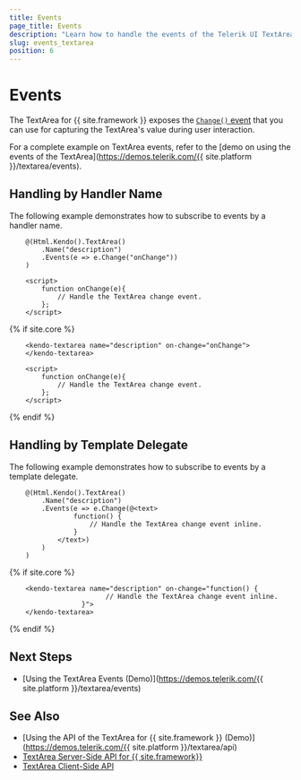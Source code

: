 ```yaml
---
title: Events
page_title: Events
description: "Learn how to handle the events of the Telerik UI TextArea component for {{ site.framework }}."
slug: events_textarea
position: 6
---
```


# Events

The TextArea for {{ site.framework }} exposes the [`Change()` event](https://docs.telerik.com/aspnet-core/api/Kendo.Mvc.UI.Fluent/TextAreaEventBuilder) that you can use for capturing the TextArea's value during user interaction. 

For a complete example on TextArea events, refer to the [demo on using the events of the TextArea](https://demos.telerik.com/{{ site.platform }}/textarea/events).


## Handling by Handler Name

The following example demonstrates how to subscribe to events by a handler name.

```HtmlHelper
    @(Html.Kendo().TextArea()
        .Name("description")
        .Events(e => e.Change("onChange"))
    )

    <script>
        function onChange(e){
            // Handle the TextArea change event.
        };
    </script>
```

{% if site.core %}
```TagHelper
    <kendo-textarea name="description" on-change="onChange">
    </kendo-textarea>

    <script>
        function onChange(e){
            // Handle the TextArea change event.
        };
    </script>
```
{% endif %}

## Handling by Template Delegate

The following example demonstrates how to subscribe to events by a template delegate.

```HtmlHelper
    @(Html.Kendo().TextArea()
        .Name("description")
        .Events(e => e.Change(@<text>
                function() {
                    // Handle the TextArea change event inline.
                }
            </text>)
        )
    )
```

{% if site.core %}
```TagHelper
    <kendo-textarea name="description" on-change="function() {
                        // Handle the TextArea change event inline.
                  }">
    </kendo-textarea>
```
{% endif %}

## Next Steps

* [Using the TextArea Events (Demo)](https://demos.telerik.com/{{ site.platform }}/textarea/events)

## See Also

* [Using the API of the TextArea for {{ site.framework }} (Demo)](https://demos.telerik.com/{{ site.platform }}/textarea/api)
* [TextArea Server-Side API for {{ site.framework}}](/api/textarea)
* [TextArea Client-Side API](https://docs.telerik.com/kendo-ui/api/javascript/ui/textarea)